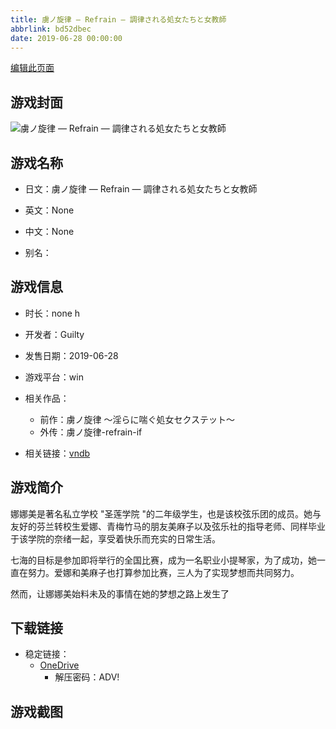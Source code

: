 ```yaml
---
title: 虜ノ旋律 ― Refrain ― 調律される処女たちと女教師
abbrlink: bd52dbec
date: 2019-06-28 00:00:00
---
```

[编辑此页面](https://github.com/ACG-3/ADV3-source/blob/main/source/_posts/games/%E8%99%9C%E3%83%8E%E6%97%8B%E5%BE%8B%20%E2%80%95%20Refrain%20%E2%80%95%20%E8%AA%BF%E5%BE%8B%E3%81%95%E3%82%8C%E3%82%8B%E5%87%A6%E5%A5%B3%E3%81%9F%E3%81%A1%E3%81%A8%E5%A5%B3%E6%95%99%E5%B8%AB.md)

## 游戏封面

![虜ノ旋律 ― Refrain ― 調律される処女たちと女教師](https://pan.timero.xyz/onedrive/img_lib_001/%E8%99%9C%E3%83%8E%E6%97%8B%E5%BE%8B%20%E2%80%95%20Refrain%20%E2%80%95%20%E8%AA%BF%E5%BE%8B%E3%81%95%E3%82%8C%E3%82%8B%E5%87%A6%E5%A5%B3%E3%81%9F%E3%81%A1%E3%81%A8%E5%A5%B3%E6%95%99%E5%B8%AB_cover.avif)


## 游戏名称

- 日文：虜ノ旋律 ― Refrain ― 調律される処女たちと女教師
- 英文：None
- 中文：None

- 别名：


## 游戏信息

- 时长：none h
- 开发者：Guilty
- 发售日期：2019-06-28
- 游戏平台：win
- 相关作品：
   - 前作：虜ノ旋律 ～淫らに喘ぐ処女セクステット～
   - 外传：虜ノ旋律-refrain-if

- 相关链接：[vndb](https://vndb.org/v25719)


## 游戏简介

娜娜美是著名私立学校 "圣莲学院 "的二年级学生，也是该校弦乐团的成员。她与友好的芬兰转校生爱娜、青梅竹马的朋友美麻子以及弦乐社的指导老师、同样毕业于该学院的奈绪一起，享受着快乐而充实的日常生活。

七海的目标是参加即将举行的全国比赛，成为一名职业小提琴家，为了成功，她一直在努力。爱娜和美麻子也打算参加比赛，三人为了实现梦想而共同努力。

然而，让娜娜美始料未及的事情在她的梦想之路上发生了


## 下载链接

- 稳定链接：
    - [OneDrive](https://pan.timero.xyz/onedrive/adv_lib_001/%E8%99%9C%E3%83%8E%E6%97%8B%E5%BE%8B%20%E2%80%95%20Refrain%20%E2%80%95%20%E8%AA%BF%E5%BE%8B%E3%81%95%E3%82%8C%E3%82%8B%E5%87%A6%E5%A5%B3%E3%81%9F%E3%81%A1%E3%81%A8%E5%A5%B3%E6%95%99%E5%B8%AB)
        - 解压密码：ADV!



## 游戏截图



